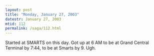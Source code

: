```yaml
---
layout: post
title: "Monday, January 27, 2003"
datestr: January 27, 2003
mtid: 112
permalink: /saga/112.html
---
```


Started at SMARTS on this day. Got up at 6 AM to be at Grand Central Terminal
by 7:44, to be at Smarts by 9. Ugh.

